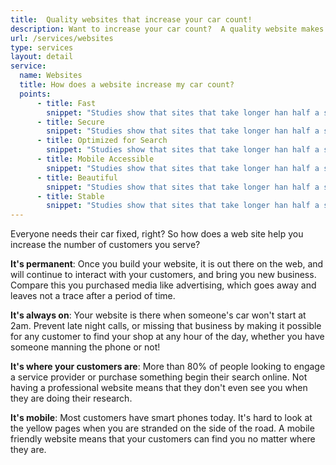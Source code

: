 ```yaml
---
title:  Quality websites that increase your car count!
description: Want to increase your car count?  A quality website makes sure your potential customers find you when they are looking for their next repair.
url: /services/websites
type: services
layout: detail
service:
  name: Websites
  title: How does a website increase my car count?
  points:
      - title: Fast
        snippet: "Studies show that sites that take longer han half a second to load lose 80% of their draw for customers. Keep your customers happy and engaged with your site with a super fast, super stable site built on ShopPulse's ShopPro platform."
      - title: Secure
        snippet: "Studies show that sites that take longer han half a second to load lose 80% of their draw for customers. Keep your customers happy and engaged with your site with a super fast, super stable site built on ShopPulse's ShopPro platform."
      - title: Optimized for Search
        snippet: "Studies show that sites that take longer han half a second to load lose 80% of their draw for customers. Keep your customers happy and engaged with your site with a super fast, super stable site built on ShopPulse's ShopPro platform."
      - title: Mobile Accessible
        snippet: "Studies show that sites that take longer han half a second to load lose 80% of their draw for customers. Keep your customers happy and engaged with your site with a super fast, super stable site built on ShopPulse's ShopPro platform."
      - title: Beautiful
        snippet: "Studies show that sites that take longer han half a second to load lose 80% of their draw for customers. Keep your customers happy and engaged with your site with a super fast, super stable site built on ShopPulse's ShopPro platform."
      - title: Stable
        snippet: "Studies show that sites that take longer han half a second to load lose 80% of their draw for customers. Keep your customers happy and engaged with your site with a super fast, super stable site built on ShopPulse's ShopPro platform."
---
```


Everyone needs their car fixed, right?  So how does a web site help you increase
 the number of customers you serve?

**It's permanent**:  Once you build your website, it is out there on the web,
and will continue to interact with your customers, and bring you new business.
Compare this you purchased media like advertising, which goes away and leaves
not a trace after a period of time.

**It's always on**:  Your website is there when someone's car won't start at
2am.  Prevent late night calls, or missing that business by making it possible
for any customer to find your shop at any hour of the day, whether you have
someone manning the phone or not!

**It's where your customers are**:  More than 80% of people looking to engage a
service provider or purchase something begin their search online.  Not having a
professional website means that they don't even see you when they are doing
their research.

**It's mobile**:  Most customers have smart phones today.  It's hard to look at
the yellow pages when you are stranded on the side of the road.  A
mobile friendly website means that your customers can find you no matter where
they are.
